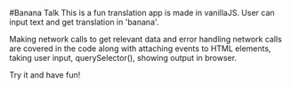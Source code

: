 #Banana Talk
This is a fun translation app is made in vanillaJS.
User can input text and get translation in 'banana'.
 
Making network calls to get relevant data and error handling network calls are covered in the code along with attaching events to HTML elements, taking user input, querySelector(), showing output in browser. 

Try it and have fun! 